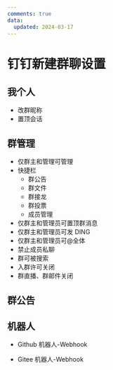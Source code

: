 ```yaml
---
comments: true
data:
  updated: 2024-03-17
---
```


# 钉钉新建群聊设置

## 我个人

- 改群昵称
- 置顶会话

## 群管理

- 仅群主和管理可管理
- 快捷栏
  - 群公告
  - 群文件
  - 群接龙
  - 群投票
  - 成员管理
- 仅群主和管理员可置顶群消息
- 仅群主和管理员可发 DING
- 仅群主和管理员可@全体
- 禁止成员私聊
- 群可被搜索
- 入群许可关闭
- 群直播、群邮件关闭

## 群公告

## 机器人

- Github 机器人-Webhook

- Gitee 机器人-Webhook
